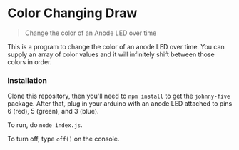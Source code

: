 # Color Changing Draw

> Change the color of an Anode LED over time

This is a program to change the color of an anode LED over time. You can supply an array of color values and it will infinitely shift between those colors in order.

### Installation

Clone this repository, then you'll need to `npm install` to get the `johnny-five` package. After that, plug in your arduino with an anode LED attached to pins 6 (red), 5 (green), and 3 (blue).

To run, do `node index.js`.

To turn off, type `off()` on the console.
